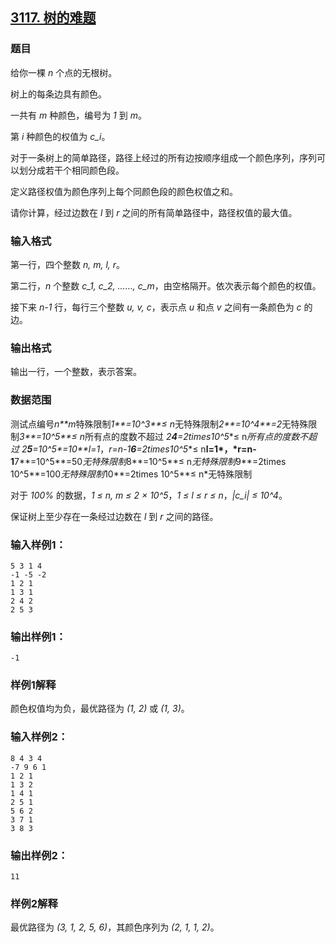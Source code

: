 ## [3117. 树的难题](https://www.acwing.com/problem/content/3120/)

### 题目

给你一棵 *n* 个点的无根树。

树上的每条边具有颜色。

一共有 *m* 种颜色，编号为 *1* 到 *m*。

第 *i* 种颜色的权值为 *c_i*。

对于一条树上的简单路径，路径上经过的所有边按顺序组成一个颜色序列，序列可以划分成若干个相同颜色段。

定义路径权值为颜色序列上每个同颜色段的颜色权值之和。

请你计算，经过边数在 *l* 到 *r* 之间的所有简单路径中，路径权值的最大值。

### 输入格式

第一行，四个整数 *n, m, l, r*。

第二行，*n* 个整数 *c_1, c_2, ……, c_m*，由空格隔开。依次表示每个颜色的权值。

接下来 *n-1* 行，每行三个整数 *u, v, c*，表示点 *u* 和点 *v* 之间有一条颜色为 *c* 的边。

### 输出格式

输出一行，一个整数，表示答案。

### 数据范围

测试点编号*n**m*特殊限制*1**=10^3**≤ n*无特殊限制*2**=10^4**=2*无特殊限制*3**=10^5**≤ n*所有点的度数不超过 *2**4**=2times10^5**≤ n*所有点的度数不超过 *2**5**=10^5**=10**l=1*，*r=n-1**6**=2times10^5**≤ n**l=1*，*r=n-1**7**=10^5**=50*无特殊限制*8**=10^5**≤ n*无特殊限制*9**=2times 10^5**=100*无特殊限制*10**=2times 10^5**≤ n*无特殊限制

对于 *100%* 的数据，*1 ≤ n, m ≤ 2 × 10^5*，*1 ≤ l ≤ r ≤ n*，*|c_i| ≤ 10^4*。

保证树上至少存在一条经过边数在 *l* 到 *r* 之间的路径。

### 输入样例1：

```
5 3 1 4
-1 -5 -2
1 2 1
1 3 1
2 4 2
2 5 3
```

### 输出样例1：

```
-1
```

### 样例1解释

颜色权值均为负，最优路径为 *(1, 2)* 或 *(1, 3)*。

### 输入样例2：

```
8 4 3 4
-7 9 6 1
1 2 1
1 3 2
1 4 1
2 5 1
5 6 2
3 7 1
3 8 3
```

### 输出样例2：

```
11
```

### 样例2解释

最优路径为 *(3, 1, 2, 5, 6)*，其颜色序列为 *(2, 1, 1, 2)*。
